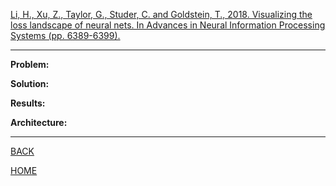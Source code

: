 [Li, H., Xu, Z., Taylor, G., Studer, C. and Goldstein, T., 2018. Visualizing the loss landscape of neural nets. In Advances in Neural Information Processing Systems (pp. 6389-6399).](https://arxiv.org/pdf/1712.09913.pdf)

---

**Problem:**

**Solution:**

**Results:**

**Architecture:**

---

[BACK](../index.md)

[HOME](../../../index.md)